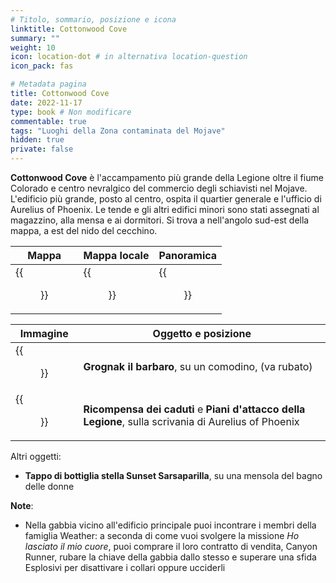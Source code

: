 ```yaml
---
# Titolo, sommario, posizione e icona
linktitle: Cottonwood Cove
summary: ""
weight: 10
icon: location-dot # in alternativa location-question
icon_pack: fas

# Metadata pagina
title: Cottonwood Cove
date: 2022-11-17
type: book # Non modificare
commentable: true
tags: "Luoghi della Zona contaminata del Mojave"
hidden: true
private: false
---
```


<div class="fnv">

**Cottonwood Cove** è l'accampamento più grande della Legione oltre il fiume Colorado e centro nevralgico del commercio degli schiavisti nel Mojave. L'edificio più grande, posto al centro, ospita il quartier generale e l'ufficio di Aurelius of Phoenix. Le tende e gli altri edifici minori sono stati assegnati al magazzino, alla mensa e ai dormitori. Si trova a nell'angolo sud-est della mappa, a est del nido del cecchino.

| Mappa | Mappa locale | Panoramica |
| ----- | ------------ | ---------- |
|  {{<figure src="fnv/Cottonwood_Cove_loc.webp">}}     |   {{<figure src="fnv/Cottonwood_Cove_map.webp">}}           |  {{<figure src="fnv/Cottonwood_Cove.webp">}}          | 

| Immagine | Oggetto e posizione |
| -------- | ------------------- |
|  {{<figure src="fnv/Grognak_Cottonwood_Cove_HQ.webp">}}        | **Grognak il barbaro**, su un comodino, (va rubato)                    |
|   {{<figure src="fnv/Aurelius_HQ_interior.webp">}}       |  **Ricompensa dei caduti** e **Piani d'attacco della Legione**, sulla scrivania di Aurelius of Phoenix                   |

Altri oggetti:
- **Tappo di bottiglia stella Sunset Sarsaparilla**, su una mensola del bagno delle donne

**Note**:
- Nella gabbia vicino all'edificio principale puoi incontrare i membri della famiglia Weather: a seconda di come vuoi svolgere la missione _Ho lasciato il mio cuore_, puoi comprare il loro contratto di vendita, Canyon Runner, rubare la chiave della gabbia dallo stesso e superare una sfida Esplosivi per disattivare i collari oppure ucciderli

</div>


